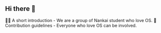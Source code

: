 ## Hi there 👋


🙋‍♀️ A short introduction - We are a group of Nankai student who love OS.
🌈 Contribution guidelines - Everyone who love OS can be involved.

